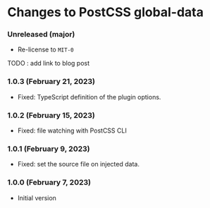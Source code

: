 # Changes to PostCSS global-data

### Unreleased (major)

- Re-license to `MIT-0`

TODO : add link to blog post

### 1.0.3 (February 21, 2023)

- Fixed: TypeScript definition of the plugin options.

### 1.0.2 (February 15, 2023)

- Fixed: file watching with PostCSS CLI

### 1.0.1 (February 9, 2023)

- Fixed: set the source file on injected data.

### 1.0.0 (February 7, 2023)

- Initial version
